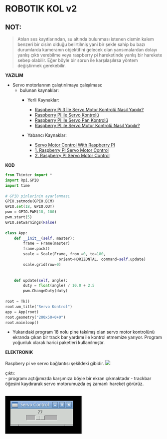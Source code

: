 # ROBOTIK KOL v2

## NOT:
> Atılan ses kayıtlarından, su altında bulunması istenen cismin kalem benzeri bir cisim olduğu belirtilmiş yani bir şekle sahip bu bazı durumlarda kameranın objektifini gelecek olan yansımalardan dolayı yanlış çıktı verebilme veya raspberry pi hareketinde yanlış bir harekete sebep olabilir.
> Eğer böyle bir sorun ile karşılaşılırsa yöntem değiştirmek gerekebilir.


__YAZILIM__
- Servo motorlarının çalıştırılmaya çalışılması:
    - bulunan kaynaklar:
        - Yerli Kaynaklar:
            - [Raspberry Pi 3 İle Servo Motor Kontrolü Nasıl Yapılır?](https://maker.robotistan.com/raspberry-pi-dersleri-11-servo-motor-kontrolu/)
            - [Raspberry PI ile Servo Kontrolü](https://www.mekatronikmuhendisligi.com/raspberry-pi-ile-servo-motor-kontrolu.html)
            - [Raspberry PI ile Servo Pan Kontrolü](https://www.projehocam.com/raspberry-pi-ile-servo-pan-kontrolu/)
            - [Raspberry PI ile Servo Motor Kontrolü Nasıl Yapılır?](https://www.robotelektronik.com/blog/icerik/raspberry-pi-ile-servo-motor-kontrolu-nasil-yapilir)


        - Yabancı Kaynaklar:
            - [Servo Motor Control With Raspberry PI](https://www.instructables.com/Servo-Motor-Control-With-Raspberry-Pi/)
            - [1. Raspberry PI Servo Motor Control](https://tutorials-raspberrypi.com/raspberry-pi-servo-motor-control/)
            - [2. Raspberry PI Servo Motor Control](https://www.youtube.com/watch?v=xHDT4CwjUQE)

__KOD__
```py
from Tkinter import *
import Rpi.GPIO
import time

# GPIO pinlerinin ayarlanması
GPIO.setmode(GPIO.BCM)
GPIO.set(18, GPIO.OUT)
pwm = GPIO.PWM(18, 100)
pwm.start(5)
GPIO.setwarnings(False)

class App:
    def __init__(self, master):
        frame = Frame(master)
        frame.pack()
        scale = Scale(Frame, from_=0, to=180,
                        orient=HORIZONTAL, command=self.update)
        scale.grid(row=0)


    def update(self, angle):
        duty = float(angle) / 10.0 + 2.5
        pwm.ChangeDuty(duty)

root = Tk()
root.wm_title("Servo Kontrol")
app = App(root)
root.geometry("200x50+0+0")
root.mainloop()

```
- Yukarıdaki program 18 nolu pine takılmış olan servo motor kontrolünü ekranda çıkan bir 
track bar yardımı ile kontrol etmemize yarıyor. Program yoğunluk olarak harici paketleri kullanılmıştır.


__ELEKTRONIK__ 
<br>
<br>
Raspbery pi ve servo bağlantısı şekildeki gibidir.
<img src="https://maker.robotistan.com/wp-content/uploads/2015/11/ders7_servo_bb.png">




çıktı:
<br>
    - programı açtığımızda karşımıza böyle bir ekran çıkmaktadır
    - trackbar öğesini kaydırarak servo motorumuzda eş zamanlı hareket görürüz.

<br>
    <!--<img src="https://maker.robotistan.com/wp-content/uploads/2015/11/ss.png">-->
    <img src="2.png">